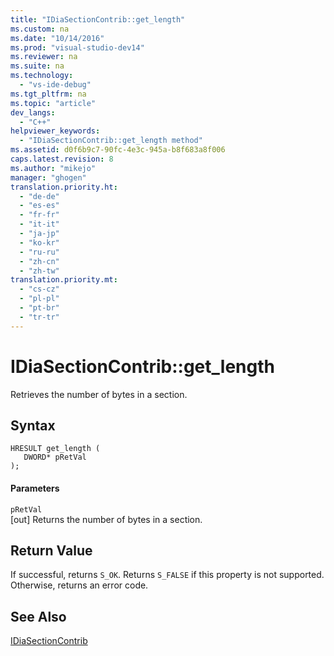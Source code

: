 ```yaml
---
title: "IDiaSectionContrib::get_length"
ms.custom: na
ms.date: "10/14/2016"
ms.prod: "visual-studio-dev14"
ms.reviewer: na
ms.suite: na
ms.technology: 
  - "vs-ide-debug"
ms.tgt_pltfrm: na
ms.topic: "article"
dev_langs: 
  - "C++"
helpviewer_keywords: 
  - "IDiaSectionContrib::get_length method"
ms.assetid: d0f6b9c7-90fc-4e3c-945a-b8f683a8f006
caps.latest.revision: 8
ms.author: "mikejo"
manager: "ghogen"
translation.priority.ht: 
  - "de-de"
  - "es-es"
  - "fr-fr"
  - "it-it"
  - "ja-jp"
  - "ko-kr"
  - "ru-ru"
  - "zh-cn"
  - "zh-tw"
translation.priority.mt: 
  - "cs-cz"
  - "pl-pl"
  - "pt-br"
  - "tr-tr"
---
```

# IDiaSectionContrib::get_length
Retrieves the number of bytes in a section.  
  
## Syntax  
  
```cpp#  
HRESULT get_length (   
   DWORD* pRetVal  
);  
```  
  
#### Parameters  
 `pRetVal`  
 [out] Returns the number of bytes in a section.  
  
## Return Value  
 If successful, returns `S_OK`. Returns `S_FALSE` if this property is not supported. Otherwise, returns an error code.  
  
## See Also  
 [IDiaSectionContrib](../debugger/idiasectioncontrib.md)